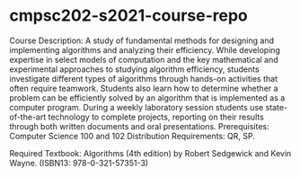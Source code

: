 # cmpsc202-s2021-course-repo

Course Description:
A study of fundamental methods for designing and implementing algorithms and analyzing their efficiency. While developing expertise in select models of computation and the key mathematical and experimental approaches to studying algorithm efficiency, students investigate different types of algorithms through hands-on activities that often require teamwork. Students also learn how to determine whether a problem can be efficiently solved by an algorithm that is implemented as a computer program. During a weekly laboratory session students use state-of-the-art technology to complete projects, reporting on their results through both written documents and oral presentations.
Prerequisites: Computer Science 100 and 102
Distribution Requirements: QR, SP.

Required Textbook:
Algorithms (4th edition) by Robert Sedgewick and Kevin Wayne.
(ISBN13: 978-0-321-57351-3)
